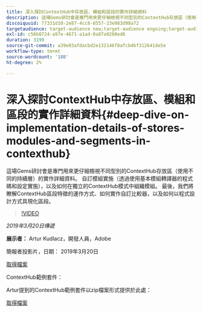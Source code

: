 ```yaml
---
title: 深入探討ContextHub中存放區、模組和區段的實作詳細資料
description: 這場Gems研討會是專門用來更仔細檢視不同型別的ContextHub存放區（使用不同的持續層）的實作詳細資料。 自訂模組實施（透過使用基本模組轉譯器的程式碼和設定實施），以及如何在獨立的ContextHub模式中組織模組。 最後，我們將瞭解ContextHub區段特徵的運作方式、如何實作自訂比較器，以及如何以程式設計方式具現化區段。
discoiquuid: 77331d10-2e87-4cc8-8557-23e983d98a72
targetaudience: target-audience new;target-audience ongoing;target-audience upgrader
exl-id: c56b8724-a97e-4671-a1ad-0a87a9260ed6
duration: 3199
source-git-commit: a39e03afdacbd2e132146f8afcb4bf312641de5e
workflow-type: tm+mt
source-wordcount: '188'
ht-degree: 2%

---
```


# 深入探討ContextHub中存放區、模組和區段的實作詳細資料{#deep-dive-on-implementation-details-of-stores-modules-and-segments-in-contexthub}

這場Gems研討會是專門用來更仔細檢視不同型別的ContextHub存放區（使用不同的持續層）的實作詳細資料。 自訂模組實施（透過使用基本模組轉譯器的程式碼和設定實施），以及如何在獨立的ContextHub模式中組織模組。 最後，我們將瞭解ContextHub區段特徵的運作方式、如何實作自訂比較器，以及如何以程式設計方式具現化區段。

>[!VIDEO](https://video.tv.adobe.com/v/27010/?quality=9)

*2019年3月20日傳遞*

**展示者：** Artur Kudlacz，開發人員，Adobe

簡報者投影片，日期： 2019年3月20日

[取得檔案](assets/aem-gems-contexthubdeepdive-03202019.pdf)

ContextHub範例套件：

Artur提到的ContextHub範例套件以zip檔案形式提供於此處：

[取得檔案](/gems2019/assets/contexthub-gems-deep-dive-1.0.zip)